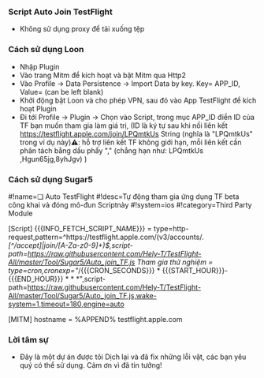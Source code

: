 ### Script Auto Join TestFlight

- Không sử dụng proxy để tải xuống tệp

### Cách sử dụng Loon

- Nhập Plugin
- Vào trang Mitm để kích hoạt và bật Mitm qua Http2
- Vào Profile -> Data Persistence -> Import Data by key. Key= APP_ID, Value= (can be left blank)
- Khởi động bật Loon và cho phép VPN, sau đó vào App TestFlight để kích hoạt Plugin
- Đi tới Profile -> Plugin -> Chọn vào Script, trong mục APP_ID điền ID của TF bạn muốn tham gia làm giá trị, (ID là ký tự sau khi nối liên kết https://testflight.apple.com/join/LPQmtkUs String (nghĩa là "LPQmtkUs" trong ví dụ này)⚠️: hỗ trợ liên kết TF không giới hạn, mỗi liên kết cần phân tách bằng dấu phẩy "," (chẳng hạn như: LPQmtkUs ,Hgun65jg,8yhJgv)
)

### Cách sử dụng Sugar5

#!name=❏ Auto TestFlight
#!desc=Tự động tham gia ứng dụng TF beta công khai và đóng mô-đun Scriptnày
#!system=ios
#!category=Third Party Module

[Script]
{{{INFO_FETCH_SCRIPT_NAME}}} = type=http-request,pattern=^https:\/\/testflight\.apple\.com\/(v3\/accounts\/.*[^\/accept]|join\/[A-Za-z0-9]+)$,script-path=https://raw.githubusercontent.com/Hely-T/TestFlight-All/master/Tool/Sugar5/Auto_join_TF.js
Tham gia thử nghiệm = type=cron,cronexp="*/{{{CRON_SECONDS}}} * {{{START_HOUR}}}-{{{END_HOUR}}} * * *",script-path=https://raw.githubusercontent.com/Hely-T/TestFlight-All/master/Tool/Sugar5/Auto_join_TF.js,wake-system=1,timeout=180,engine=auto

[MITM]
hostname = %APPEND% testflight.apple.com

### Lời tâm sự
- Đây là một dự án được tôi Dịch lại và đã fix những lỗi vặt, các bạn yêu quý có thể sử dụng. Cảm ơn vì đã tin tưởng!
